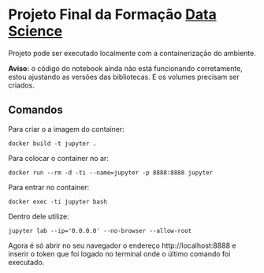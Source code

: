 # Projeto Final da Formação [Data Science](https://cursos.alura.com.br/formacao-data-science-v1500)

Projeto pode ser executado localmente com a containerização do ambiente.

**Aviso:** o código do notebook ainda não está funcionando corretamente, estou ajustando as versões das bibliotecas. E os volumes precisam ser criados.

## Comandos

Para criar o a imagem do container:

```
docker build -t jupyter .
```

Para colocar o container no ar:

```
docker run --rm -d -ti --name=jupyter -p 8888:8888 jupyter
```

Para entrar no container:

```
docker exec -ti jupyter bash
```
Dentro dele utilize:

```
jupyter lab --ip='0.0.0.0' --no-browser --allow-root
```

Agora é só abrir no seu navegador o endereço http://localhost:8888 e inserir o token que foi logado no terminal onde o último comando foi executado.